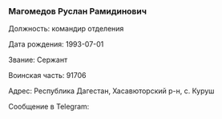 ### Магомедов Руслан Рамидинович

Должность: командир отделения

Дата рождения: 1993-07-01

Звание: Сержант

Воинская часть: 91706

Адрес: Республика Дагестан, Хасавюторский р-н, с. Куруш

Сообщение в Telegram: []()

